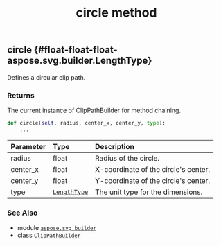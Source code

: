 ﻿---
title: circle method
second_title: Aspose.SVG for Python via .NET API References
description: 
type: docs
weight: 30
url: /python-net/aspose.svg.builder/clippathbuilder/circle/
is_root: false
---

## circle {#float-float-float-aspose.svg.builder.LengthType}

Defines a circular clip path.


### Returns 


The current instance of ClipPathBuilder for method chaining.


```python
def circle(self, radius, center_x, center_y, type):
    ...
```


| Parameter | Type | Description |
| :- | :- | :- |
| radius | float | Radius of the circle. |
| center_x | float | X-coordinate of the circle's center. |
| center_y | float | Y-coordinate of the circle's center. |
| type | [`LengthType`](/svg/python-net/aspose.svg.builder/lengthtype) | The unit type for the dimensions. |



### See Also
* module [`aspose.svg.builder`](../../)
* class [`ClipPathBuilder`](/svg/python-net/aspose.svg.builder/clippathbuilder)
